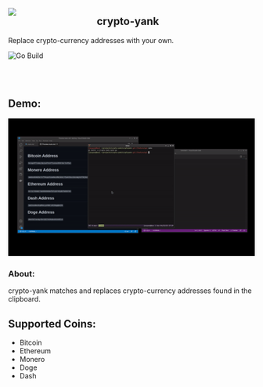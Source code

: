 <img src=".github/logo.png" width="181" align="left"></img>

## crypto-yank

Replace crypto-currency addresses with your own.

![Go Build](https://github.com/jacques-andre/crypto-yank/actions/workflows/main.yml/badge.svg)

<br>
<br>

## Demo:

<img src=".github/demo.gif"></img>

### About:

crypto-yank matches and replaces crypto-currency addresses found in the clipboard.

## Supported Coins:

- Bitcoin
- Ethereum
- Monero
- Doge
- Dash
